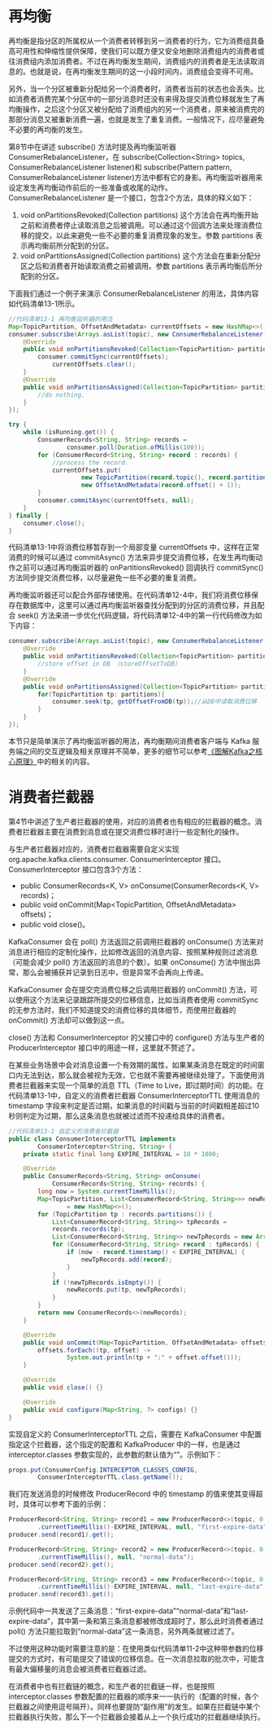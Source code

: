 # 再均衡

再均衡是指分区的所属权从一个消费者转移到另一消费者的行为，它为消费组具备高可用性和伸缩性提供保障，使我们可以既方便又安全地删除消费组内的消费者或往消费组内添加消费者。不过在再均衡发生期间，消费组内的消费者是无法读取消息的。也就是说，在再均衡发生期间的这一小段时间内，消费组会变得不可用。

另外，当一个分区被重新分配给另一个消费者时，消费者当前的状态也会丢失。比如消费者消费完某个分区中的一部分消息时还没有来得及提交消费位移就发生了再均衡操作，之后这个分区又被分配给了消费组内的另一个消费者，原来被消费完的那部分消息又被重新消费一遍，也就是发生了重复消费。一般情况下，应尽量避免不必要的再均衡的发生。

第8节中在讲述 subscribe() 方法时提及再均衡监听器 ConsumerRebalanceListener，在 subscribe(Collection&lt;String> topics, ConsumerRebalanceListener listener)和 subscribe(Pattern pattern, ConsumerRebalanceListener listener)方法中都有它的身影。再均衡监听器用来设定发生再均衡动作前后的一些准备或收尾的动作。ConsumerRebalanceListener 是一个接口，包含2个方法，具体的释义如下：

1. void onPartitionsRevoked(Collection<TopicPartition> partitions)
这个方法会在再均衡开始之前和消费者停止读取消息之后被调用。可以通过这个回调方法来处理消费位移的提交，以此来避免一些不必要的重复消费现象的发生。参数 partitions 表示再均衡前所分配到的分区。
2. void onPartitionsAssigned(Collection<TopicPartition> partitions)
这个方法会在重新分配分区之后和消费者开始读取消费之前被调用。参数 partitions 表示再均衡后所分配到的分区。

下面我们通过一个例子来演示 ConsumerRebalanceListener 的用法，具体内容如代码清单13-1所示。
```java
//代码清单13-1 再均衡监听器的用法
Map<TopicPartition, OffsetAndMetadata> currentOffsets = new HashMap<>();
consumer.subscribe(Arrays.asList(topic), new ConsumerRebalanceListener() {
    @Override
    public void onPartitionsRevoked(Collection<TopicPartition> partitions) {
        consumer.commitSync(currentOffsets);
	        currentOffsets.clear();
    }
    @Override
    public void onPartitionsAssigned(Collection<TopicPartition> partitions) {
        //do nothing.
    }
});

try {
    while (isRunning.get()) {
        ConsumerRecords<String, String> records =
                consumer.poll(Duration.ofMillis(100));
        for (ConsumerRecord<String, String> record : records) {
            //process the record.
            currentOffsets.put(
                    new TopicPartition(record.topic(), record.partition()),
                    new OffsetAndMetadata(record.offset() + 1));
        }
        consumer.commitAsync(currentOffsets, null);
    }
} finally {
    consumer.close();
}
```

代码清单13-1中将消费位移暂存到一个局部变量 currentOffsets 中，这样在正常消费的时候可以通过 commitAsync() 方法来异步提交消费位移，在发生再均衡动作之前可以通过再均衡监听器的 onPartitionsRevoked() 回调执行 commitSync() 方法同步提交消费位移，以尽量避免一些不必要的重复消费。

再均衡监听器还可以配合外部存储使用。在代码清单12-4中，我们将消费位移保存在数据库中，这里可以通过再均衡监听器查找分配到的分区的消费位移，并且配合 seek() 方法来进一步优化代码逻辑，将代码清单12-4中的第一行代码修改为如下内容：
```java
consumer.subscribe(Arrays.asList(topic), new ConsumerRebalanceListener() {
    @Override
    public void onPartitionsRevoked(Collection<TopicPartition> partitions) {
        //store offset in DB （storeOffsetToDB）
    }
    @Override
    public void onPartitionsAssigned(Collection<TopicPartition> partitions) {
        for(TopicPartition tp: partitions){
            consumer.seek(tp, getOffsetFromDB(tp));//从DB中读取消费位移
        }
    }
});
```

本节只是简单演示了再均衡监听器的用法，再均衡期间消费者客户端与 Kafka 服务端之间的交互逻辑及相关原理并不简单，更多的细节可以参考[《图解Kafka之核心原理》](https://juejin.im/book/5c7d270ff265da2d89634e9e)中的相关的内容。


# 消费者拦截器

第4节中讲述了生产者拦截器的使用，对应的消费者也有相应的拦截器的概念。消费者拦截器主要在消费到消息或在提交消费位移时进行一些定制化的操作。

与生产者拦截器对应的，消费者拦截器需要自定义实现 org.apache.kafka.clients.consumer. ConsumerInterceptor 接口。ConsumerInterceptor 接口包含3个方法：

 - public ConsumerRecords<K, V> onConsume(ConsumerRecords<K, V> records)；
 - public void onCommit(Map<TopicPartition, OffsetAndMetadata> offsets)；
 - public void close()。
 
KafkaConsumer 会在 poll() 方法返回之前调用拦截器的 onConsume() 方法来对消息进行相应的定制化操作，比如修改返回的消息内容、按照某种规则过滤消息（可能会减少 poll() 方法返回的消息的个数）。如果 onConsume() 方法中抛出异常，那么会被捕获并记录到日志中，但是异常不会再向上传递。

KafkaConsumer 会在提交完消费位移之后调用拦截器的 onCommit() 方法，可以使用这个方法来记录跟踪所提交的位移信息，比如当消费者使用 commitSync 的无参方法时，我们不知道提交的消费位移的具体细节，而使用拦截器的 onCommit() 方法却可以做到这一点。

close() 方法和 ConsumerInterceptor 的父接口中的 configure() 方法与生产者的 ProducerInterceptor 接口中的用途一样，这里就不赘述了。

在某些业务场景中会对消息设置一个有效期的属性，如果某条消息在既定的时间窗口内无法到达，那么就会被视为无效，它也就不需要再被继续处理了。下面使用消费者拦截器来实现一个简单的消息 TTL（Time to Live，即过期时间）的功能。在代码清单13-1中，自定义的消费者拦截器 ConsumerInterceptorTTL 使用消息的 timestamp 字段来判定是否过期，如果消息的时间戳与当前的时间戳相差超过10秒则判定为过期，那么这条消息也就被过滤而不投递给具体的消费者。

```java
//代码清单13-1 自定义的消费者拦截器
public class ConsumerInterceptorTTL implements 
        ConsumerInterceptor<String, String> {
    private static final long EXPIRE_INTERVAL = 10 * 1000;

    @Override
    public ConsumerRecords<String, String> onConsume(
            ConsumerRecords<String, String> records) {
        long now = System.currentTimeMillis();
        Map<TopicPartition, List<ConsumerRecord<String, String>>> newRecords 
                = new HashMap<>();
        for (TopicPartition tp : records.partitions()) {
            List<ConsumerRecord<String, String>> tpRecords = 
            records.records(tp);
            List<ConsumerRecord<String, String>> newTpRecords = new ArrayList<>();
            for (ConsumerRecord<String, String> record : tpRecords) {
                if (now - record.timestamp() < EXPIRE_INTERVAL) {
                    newTpRecords.add(record);
                }
            }
            if (!newTpRecords.isEmpty()) {
                newRecords.put(tp, newTpRecords);
            }
        }
        return new ConsumerRecords<>(newRecords);
    }

    @Override
    public void onCommit(Map<TopicPartition, OffsetAndMetadata> offsets) {
        offsets.forEach((tp, offset) -> 
                System.out.println(tp + ":" + offset.offset()));
    }

    @Override
    public void close() {}

    @Override
    public void configure(Map<String, ?> configs) {}
}
```

实现自定义的 ConsumerInterceptorTTL 之后，需要在 KafkaConsumer 中配置指定这个拦截器，这个指定的配置和 KafkaProducer 中的一样，也是通过 interceptor.classes 参数实现的，此参数的默认值为“”。示例如下：
```java
props.put(ConsumerConfig.INTERCEPTOR_CLASSES_CONFIG,
        ConsumerInterceptorTTL.class.getName());
```

我们在发送消息的时候修改 ProducerRecord 中的 timestamp 的值来使其变得超时，具体可以参考下面的示例：
```java
ProducerRecord<String, String> record1 = new ProducerRecord<>(topic, 0, System
        .currentTimeMillis()-EXPIRE_INTERVAL, null, "first-expire-data");
producer.send(record1).get();

ProducerRecord<String, String> record2 = new ProducerRecord<>(topic, 0, System
        .currentTimeMillis(), null, "normal-data");
producer.send(record2).get();

ProducerRecord<String, String> record3 = new ProducerRecord<>(topic, 0, System
        .currentTimeMillis()-EXPIRE_INTERVAL, null, "last-expire-data");
producer.send(record3).get();
```

示例代码中一共发送了三条消息：“first-expire-data”“normal-data”和“last-expire-data”，其中第一条和第三条消息都被修改成超时了，那么此时消费者通过 poll() 方法只能拉取到“normal-data”这一条消息，另外两条就被过滤了。

不过使用这种功能时需要注意的是：在使用类似代码清单11-2中这种带参数的位移提交的方式时，有可能提交了错误的位移信息。在一次消息拉取的批次中，可能含有最大偏移量的消息会被消费者拦截器过滤。

在消费者中也有拦截链的概念，和生产者的拦截链一样，也是按照 interceptor.classes 参数配置的拦截器的顺序来一一执行的（配置的时候，各个拦截器之间使用逗号隔开）。同样也要提防“副作用”的发生。如果在拦截链中某个拦截器执行失败，那么下一个拦截器会接着从上一个执行成功的拦截器继续执行。
